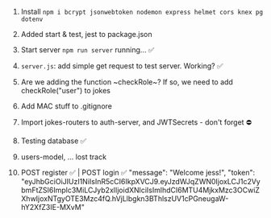 1. Install `npm i bcrypt jsonwebtoken nodemon express helmet cors knex pg dotenv`
2. Added start & test, jest to package.json
3. Start server `npm run server` running... ✅
4. `server.js`: add simple get request to test server. Working? ✅
5. Are we adding the function ~checkRole~? If so, we need to add checkRole("user") to jokes
6. Add MAC stuff to .gitignore
7. Import jokes-routers to auth-server, and JWTSecrets - don't forget ⛔
8. Testing database ✅
9. users-model, 
... lost track 

11. POST register ✅ | POST login ✅
    "message": "Welcome jess!",
    "token": "eyJhbGciOiJIUzI1NiIsInR5cCI6IkpXVCJ9.eyJzdWJqZWN0IjoxLCJ1c2VybmFtZSI6Implc3MiLCJyb2xlIjoidXNlciIsImlhdCI6MTU4MjkxMzc3OCwiZXhwIjoxNTgyOTE3Mzc4fQ.hVjLlbgkn3BThlszUV1cPGneugaW-hY2XfZ3IE-MXvM"